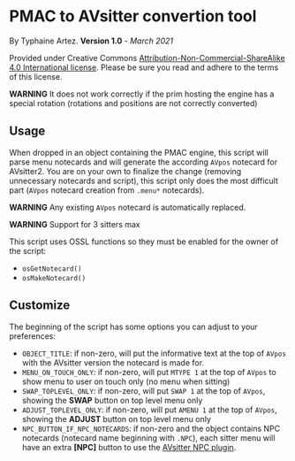 # PMAC to AVsitter convertion tool

By Typhaine Artez. **Version 1.0** *- March 2021*

Provided under Creative Commons [Attribution-Non-Commercial-ShareAlike 4.0 International license](https://creativecommons.org/licenses/by-nc-sa/4.0/).
Please be sure you read and adhere to the terms of this license.

**WARNING** It does not work correctly if the prim hosting the engine has a special rotation (rotations and positions are not correctly converted)

## Usage

When dropped in an object containing the PMAC engine, this script will parse menu notecards and will generate the according `AVpos` notecard for AVsitter2. You are on your own to finalize the change (removing unnecessary notecards and script), this script only does the most difficult part (`AVpos` notecard creation from `.menu*` notecards).

**WARNING** Any existing `AVpos` notecard is automatically replaced.

**WARNING** Support for 3 sitters max

This script uses OSSL functions so they must be enabled for the owner of the script:
* `osGetNotecard()`
* `osMakeNotecard()`

## Customize

The beginning of the script has some options you can adjust to your preferences:
* `OBJECT_TITLE`: if non-zero, will put the informative text at the top of `AVpos` with the AVsitter version the notecard is made for.
* `MENU_ON_TOUCH_ONLY`: if non-zero, will put `MTYPE 1` at the top of `AVpos` to show menu to user on touch only (no menu when sitting)
* `SWAP_TOPLEVEL_ONLY`: if non-zero, will put `SWAP 1` at the top of `AVpos`, showing the **SWAP** button on top level menu only
* `ADJUST_TOPLEVEL_ONLY`: if non-zero, will put `AMENU 1` at the top of `AVpos`, showing the **ADJUST** button on top level menu only
* `NPC_BUTTON_IF_NPC_NOTECARDS`: if non-zero and the object contains NPC notecards (notecard name beginning with `.NPC`), each sitter menu will have an extra **\[NPC\]** button to use the [AVsitter NPC plugin](https://github.com/typhartez/avsitter-plugin-npc).

